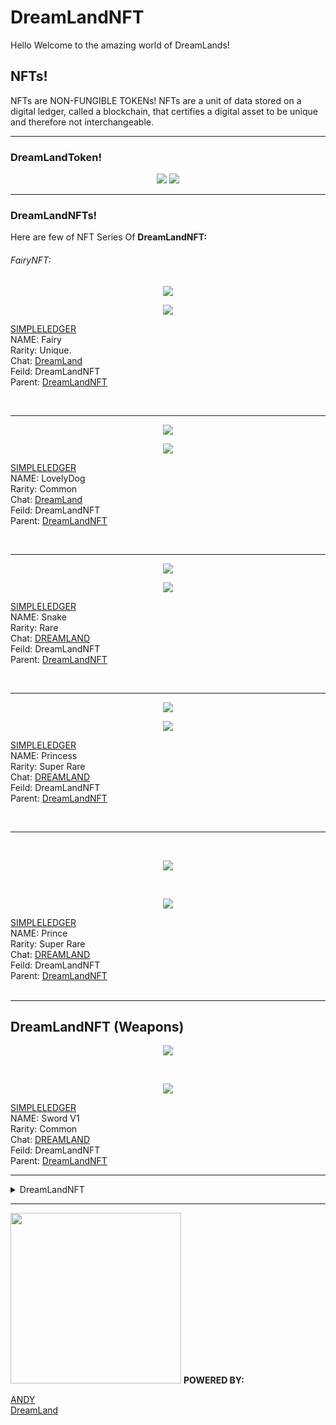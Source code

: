 # DreamLandNFT
Hello Welcome to the amazing world of DreamLands!

## NFTs!
NFTs are NON-FUNGIBLE TOKENs!
NFTs are a unit of data stored on a digital ledger, called a blockchain, that certifies a digital asset to be unique and therefore not interchangeable.

<hr>

### DreamLandToken!

<p align="center">
  <img src="https://telegra.ph/file/422cc3db1426679d87a20.jpg">
  <a href="https://t.me/DreamsLandChat" alt="Telegram!"> <img src="https://aleen42.github.io/badges/src/telegram.svg" /> </a>
</p>

<hr>

### DreamLandNFTs!

Here are few of NFT Series Of <strong>DreamLandNFT:</strong>

###### FairyNFT:

<p align="center">
  <img src="https://telegra.ph/file/13a73e24e8e2a988d280c.jpg">
</p>

<p align="center">
<a href="https://simpleledger.info/#token/675b577e6b03ea50fe399cd2d57389657eae5f12f45aac737e85804f587ac77b" alt="SIMPLELEDGER"> <img  src="https://img.shields.io/badge/%F0%9F%92%A1-SIMPLE%20LEDGER%20NFT-9cf" /> </a>
</p>

[SIMPLELEDGER](https://simpleledger.info/#token/675b577e6b03ea50fe399cd2d57389657eae5f12f45aac737e85804f587ac77b)<br>
NAME: Fairy<br>
Rarity: Unique.<br>
Chat: [DreamLand](https://t.me/DreamsLandChat)<br>
Feild: DreamLandNFT<br>
Parent: [DreamLandNFT](https://simpleledger.info/token/66f918c844a68e213c406dfa149c15b76342ee21c5fd47d320b65117a1246938)

<br>
<hr>

<p align="center">
  <img src="https://telegra.ph/file/194c2cfd21bf3aacb186f.jpg">
</p>

<p align="center">
<a href="https://simpleledger.info/#token/d2b4a0b4aed43d3317fc61bd7512a605ad28fa034a40a4877b44858078ad69fb" alt="SIMPLELEDGER"> <img src="https://img.shields.io/badge/%F0%9F%92%A1-SIMPLE%20LEDGER%20NFT-9cf" /> </a>
</p>

[SIMPLELEDGER]()<br>
NAME: LovelyDog<br>
Rarity: Common<br>
Chat: [DreamLand](https://t.me/DreamsLandChat)<br>
Feild: DreamLandNFT<br>
Parent: [DreamLandNFT](https://simpleledger.info/token/66f918c844a68e213c406dfa149c15b76342ee21c5fd47d320b65117a1246938)<br>

<br>
<hr>

<p align="center">
  <img src="https://telegra.ph/file/0f37c7fd47dfe76d62fb9.jpg">
</p>

<p align="center">
  <a href="https://simpleledger.info/#token/56ebb4a2092f4899c40f2541a8ff57397381a6bc8276f1f13270ab0162f8f141" alt="SIMPLELEDGER"> <img src="https://img.shields.io/badge/%F0%9F%92%A1-SIMPLE%20LEDGER%20NFT-9cf" /> </a>
</p>

[SIMPLELEDGER]()<br>
NAME: Snake<br>
Rarity: Rare<br>
Chat: [DREAMLAND](https://t.me/DreamsLandChat)<br>
Feild: DreamLandNFT<br>
Parent: [DreamLandNFT](https://simpleledger.info/#token/66f918c844a68e213c406dfa149c15b76342ee21c5fd47d320b65117a1246938)<br>

<br>
<hr>

<p align="center">
  <img src="https://telegra.ph/file/b988228ed6ea2c283d17e.jpg">
</p>

<p align="center">
  <a href="https://simpleledger.info/#token/454ab634f82531ae6dc00db015d9fcda85461b8af2d737c7656becc81c097ca0" alt="SIMPLELEDGER"> <img src="https://img.shields.io/badge/%F0%9F%92%A1-SIMPLE%20LEDGER%20NFT-9cf" /> </a>
</p>

[SIMPLELEDGER]()<br>
NAME: Princess<br>
Rarity: Super Rare<br>
Chat: [DREAMLAND](https://t.me/DreamsLandChat)<br>
Feild: DreamLandNFT<br>
Parent: [DreamLandNFT](https://simpleledger.info/#token/66f918c844a68e213c406dfa149c15b76342ee21c5fd47d320b65117a1246938)<br>

<br>
<hr>
<br>

<p align="center">
  <img src="https://telegra.ph/file/aa9a7435a0d5bd59a07c3.jpg">
</p>
<br>
<p align="center">
  <a href="https://simpleledger.info/#token/f3d9e39d42c23a98cc228b2b580c9bf26ef3bb457b0f0a9187a3e2d893ddcf14" alt="SIMPLELEDGER"> <img src="https://img.shields.io/badge/%F0%9F%92%A1-SIMPLE%20LEDGER%20NFT-9cf" /> </a>
</p>

[SIMPLELEDGER]()<br>
NAME: Prince<br>
Rarity: Super Rare<br>
Chat: [DREAMLAND](https://t.me/DreamsLandChat)<br>
Feild: DreamLandNFT<br>
Parent: [DreamLandNFT](https://simpleledger.info/#token/66f918c884a68e213c406dfa149c15b76342ee21c5fd47d320b65117a1246938)<br>
<br>
<hr>

## DreamLandNFT (Weapons)

<p align="center">
  <img src="https://telegra.ph/file/afa7aa224d6b60e1b7ac0.jpg">
</p>
<br>
<p align="center">
  <a href="https://simpleledger.info/#token/1505f8f7190ac54a7eca07bf264c466d06e9e330965104de744e6e6019f2cc18" alt="SIMPLELEDGER"> <img src="https://img.shields.io/badge/%F0%9F%92%A1-SIMPLE%20LEDGER%20NFT-9cf" /> </a>
</p>

[SIMPLELEDGER]()<br>
NAME: Sword V1<br>
Rarity: Common<br>
Chat: [DREAMLAND](https://t.me/DreamsLandChat)<br>
Feild: DreamLandNFT<br>
Parent: [DreamLandNFT](https://simpleledger.info/#token/66f918c884a68e213c406dfa149c15b76342ee21c5fd47d320b65117a1246938)<br>

<hr>

<details>
  <summary> DreamLandNFT </summary>
  <p> <strong>DreamLandNFT:<br>Contains</strong>:<br>Total NFTs: 6<br> Total Supply: 150<br>NFT Can Be Mint More: 144<br>Verified: Not yet<br></p>
</details>

<hr>
<img src="https://telegra.ph/file/422cc3db1426679d87a20.jpg"
     width="273"
     height="273"/>
<strong> POWERED BY:</strong><br> 


[ANDY](https://t.me/MrAndyyy)<br>
[DreamLand](https://t.me/DreamsLandChat)
